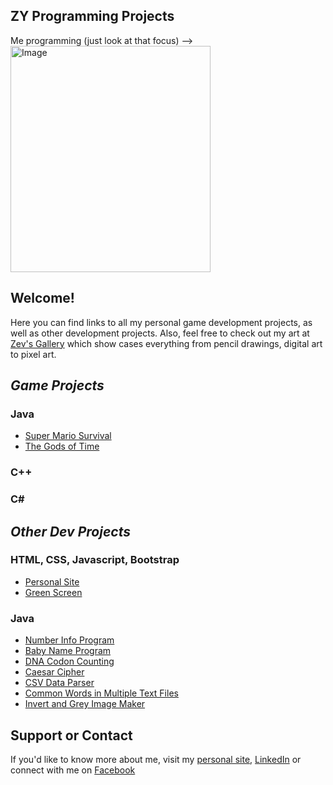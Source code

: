 ## ZY Programming Projects 

Me programming (just look at that focus) -->
<img src="https://zevyirmiyahu.github.io/images/Me/Me_Programming.jpg " alt="Image" width="320" height="362">

## Welcome!
Here you can find links to all my personal game development projects, as well as other development projects. Also, feel free to check out my art at [Zev's Gallery](http://zevyirmiyahu.com/gallery.html) which show cases everything from pencil drawings, digital art to pixel art. 

##  *Game Projects*
### Java
  * [Super Mario Survival](https://zevyirmiyahu.github.io/super_mario_survival/)
  * [The Gods of Time](https://zevyirmiyahu.github.io/GOT/)

### C++

### C\#

## *Other Dev Projects*

### HTML, CSS, Javascript, Bootstrap
  * [Personal Site](http://zevyirmiyahu.com)
  * [Green Screen](https://zevyirmiyahu.github.io/GreenScreen/)
  
  
### Java
* [Number Info Program](https://github.com/zevyirmiyahu/NumberApp)
* [Baby Name Program](https://zevyirmiyahu.github.io/Baby_Names_By_Year/)
* [DNA Codon Counting](https://github.com/zevyirmiyahu/codon_counting)
* [Caesar Cipher](https://github.com/zevyirmiyahu/Caesar_Cipher)
* [CSV Data Parser](https://github.com/zevyirmiyahu/DataParsingApp/tree/master)
* [Common Words in Multiple Text Files](https://github.com/zevyirmiyahu/words_in_files)
* [Invert and Grey Image Maker](https://github.com/zevyirmiyahu/Invert_and_Grey_Imager)


## Support or Contact

If you'd like to know more about me, visit my [personal site](http://zevyirmiyahu.com), [LinkedIn](https://www.linkedin.com/in/zevyirmiyahu) or connect with me on [Facebook](https://www.facebook.com/ZevYirmiyahu)
